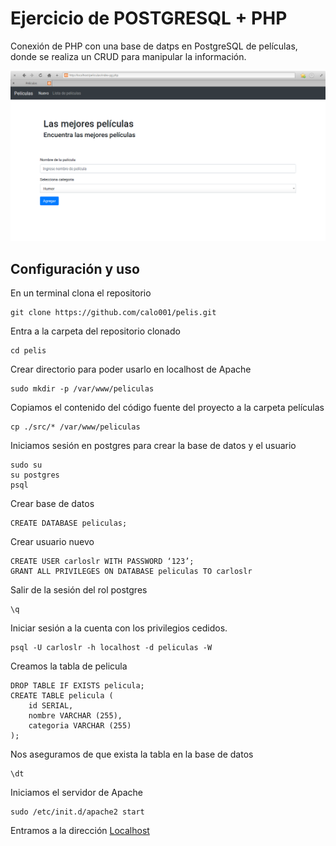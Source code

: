 # Ejercicio de POSTGRESQL + PHP

Conexión de PHP con una base de datps en PostgreSQL de películas, donde se realiza un CRUD para manipular la información.

![PelisScreen](peliscreen.png)

## Configuración y uso
En un terminal clona el repositorio
```
git clone https://github.com/calo001/pelis.git
```
Entra a la carpeta del repositorio clonado
```
cd pelis
```
Crear directorio para poder usarlo en localhost de Apache
```
sudo mkdir -p /var/www/peliculas
```
Copiamos el contenido del código fuente del proyecto a la carpeta películas
```
cp ./src/* /var/www/peliculas
```
Iniciamos sesión en postgres para crear la base de datos y el usuario
```
sudo su
su postgres
psql
```
Crear base de datos
```
CREATE DATABASE peliculas;
```
Crear usuario nuevo
```
CREATE USER carloslr WITH PASSWORD ‘123’;
GRANT ALL PRIVILEGES ON DATABASE peliculas TO carloslr
```
Salir de la sesión del rol postgres
```
\q
```
Iniciar sesión a la cuenta con los privilegios cedidos.
```
psql -U carloslr -h localhost -d peliculas -W
```
Creamos la tabla de pelicula
```
DROP TABLE IF EXISTS pelicula;
CREATE TABLE pelicula (
    id SERIAL,
    nombre VARCHAR (255),
    categoria VARCHAR (255)
);
```
Nos aseguramos de que exista la tabla en la base de datos
```
\dt
```
Iniciamos el servidor de Apache
```
sudo /etc/init.d/apache2 start
```
Entramos a la dirección
[Localhost](http://localhost/peliculas/index-pg.php)
